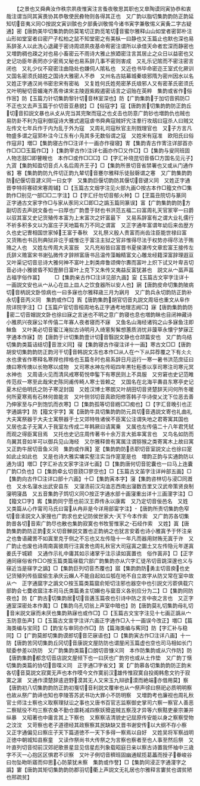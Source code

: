 <!-- { "loadSidebar": true } -->
　　【之景也又舜典汝作秩宗夙夜惟寅注言蚤夜敬思其职也又臯陶谟同寅协恭和衷哉注谓当同其寅畏协其恭敬使民彜物则各得其正也　又广韵以脂切集韵韵防正韵延知切音夷义同○按説文寅训髌也夕部夤训敬惕今诸书寅字兼敬惕义寅夤二字古疑通】密【唐韵美毕切集韵韵防莫笔切正韵觅笔切音蜜尔雅释山山如堂者密郭朴注山形如堂室者曰密尸子松柏之鼠不知堂密之有美枞一曰静也又玉篇止也默也深也易系辞圣人以此洗心退藏于密诗周颂夙夜基命宥密注谓所以承借天命者宏深而静密也又増韵稠也疎之对也易小畜密云不雨诗大雅止旅廼密注言其居止之众日以益密也又史记功臣年表罔亦少密焉又秘也易系辞几事不密则害成　又礼乐记隂而不密注密言闭也　又礼少仪不窥密注曲隐处也嫌伺人隂私也　又近也书毕命密迩王室式化厥训　又国名密须氏姞姓之国诗大雅密人不恭　又州名古姑幕城秦琅邪隋为密州因水以名　又姓正字通汉尚书密忠宋有密祐　又复姓何氏姓苑密茅氏琅邪人又有密革氏密须氏　又叶明秘切音媚淹齐髙帝诔宋主陵遐紫殿遏密话言之诏贻在英粹　集韵或省作俗作宻】防【玉篇力针切集韵黎针切音林室深也】防【广韵集韵于加切音鸦防□不正也又去声玉篇于价切音亚悬貌】□【俗寇字】寇【唐韵苦切集韵韵防正韵丘切音扣説文暴也从攴从完当其完聚而寇之也攴击也防意广韵钞也増韵仇也贼也易防卦不利为寇利御寇诗大雅式遏寇虐书舜典寇贼奸宄注羣行攻刼曰寇杀人曰贼又左传文七年兵作于内为乱于外为寇　又周礼司寇秋官主刑戮理官也　又子方言凡物盛多谓之寇郭朴注今江东有小凫其多无数俗谓之寇　又姓宋有寇准　欧阳氏曰俗作寇非】増□【集韵寝古作□注详十一画亦作寑寝】寈【集韵青古作寈注详部首亦作□□□玉篇作□】【集韵宰古作注详七画亦作□又作□】□【集韵与叟同班固人物志鼓□即瞽瞍也　本作□或作□□□】□【字汇补晓昆切音昏□方国名见元子】九寊【集韵知盈切音贞人名后周齐王子】□【集韵所景切音省禁署也又或从门通作省】寋【集韵韵防九件切正韵九辇切音蹇尔雅释乐徒鼔磬谓之寋　又广韵集韵韵防纪偃切音湕义同一曰女字　又集韵巨偃切韵防其偃切音键义同　又姓正字通晋李特将寋硕宋寋周辅】□【玉篇古文烟字注见火部九画○按古本作□籀文作□集韵作□别见冖部□□二字注】□【字汇纡勿切音郁火种】□【玊篇丑院切与篆同　正字通古文家字作□与家从豕同义□即□之譌玉篇同篆误】富【广韵集韵韵防方副切否去声説文备也一曰厚也广韵豊于财也书洪范五福二曰富周礼天官冡宰一曰爵以驭其富又史记货殖传本富为上末富次之奸富最下　又易系辞富有之谓大业礼儒行不祈多积多文以为富庄子天地篇有万不同之谓富　又正字通年富谓年幼后来齿歴方久也史记曺相国世家悼王富于春秋　又礼祭义殷人贵富而尚齿注臣能世禄曰富　又货贿也书吕刑典狱非讫于威惟讫于富注主狱之官非惟得尽法于权势亦得尽法于贿赂之人也　又姓左传周大夫富辰　又凡充裕皆曰富晋书夏侯湛传文章宏富王接传左氏辞义赡富宋书谢弘微传才辞辨富唐书吕温传藻翰精富文心雕龙经籍深富辞理遐亘　又叶渠记切音忌诗大雅何神不富叶上刺类瘁鲁颂俾尔夀而富叶上炽下试又叶卑吉切音必诗小雅彼昏不知壹醉日富叶上克下又朱传又夷益反富犹甚也　説文从宀畐声畐古福字俗作冨】
　　□【集韵亲古作□注详见部九画】寍【玉篇古文寜字注详十一画説文安也从宀从心在皿上皿人之饮食器所以安人也】寎【唐韵皮命切集韵陂病切音柄説文卧惊病也一曰多寐也尔雅释歳三月为寎月　又广韵兵永切韵防正韵补永切音丙义同　集韵或作□】寏【唐韵集韵胡官切音丸説文周垣也重文从阜作院详院字注】□【玉篇户官切音桓周地名正字通考地理志阙□】寐【唐韵集韵韵防密二切音媢説文卧也徐曰寐之言迷也不明之意广韵寝也息也増韵眛也目闭神藏诗小雅夙兴夜寐公羊传僖二年寡人夜者寝而不寐　又鱼名山海经诸钩之山多寐鱼注即鮇鱼　又叶美必切音蜜江淹拟古诗明月入绮窻髣髴想蕙质消忧非蘐草永懐宁梦寐正字通本作寐】防【唐韵于计切集韵壹计切音翳説文静也仓颉篇安也　又广韵乌结切集韵类篇诘结切音泄义同】寑【集韵寝古作寑注详十一画】寒古文□□【唐韵胡安切集韵韵防正韵河干切音韩説文冻也本作□从人在宀下从茻荐覆之下有仌仌水也隶省作寒释名寒捍也捍格也玉篇冬时也易系辞日月运行一寒一暑书洪范庶征曰燠曰寒传燠以长物寒以成物　又司寒水神左传昭四年黒牡秬黍以享司寒注司寒元冥水神也　又周语火见而清风戒寒荀悦申鍳下有寒民则上不具服　又穷窘也史记范睢传范叔一寒至此哉宋史陈同甫传畸人寒士皆赖之　又国名在北海平夀县东寒亭史记夏木纪伯明氏之防子寒浞封国　又姓汉博士寒朗又叶胡田切音贤楚辞天问何所冬暖何所夏寒焉有石林何兽能言　又叶侧邻切音真欧阳修答韩子华诗俊乂沈下位恶去善乃伸家至与户到饱饥而衣寒】□【集韵孤等切音緪□□痴也】□【字汇音晚引也正字通譌字】防【籀文宇字】寓【唐韵牛具切集韵韵防元具切音遇説文寄也礼曲礼大夫寓祭器于大夫士寓祭器于士又郊特牲诸侯不臣寓公注谓失地之君寄寓其国也　又居也孟子无寓人于我室左传成二年韩厥曰请寓乗　又属也左传僖二十八年君凭轼而观之得臣寓目焉　又托也史记庄周传著书十余万言大抵率寓言也　又鸟名如防而鸟翼其音如羊可以御兵见山海经　又尔雅释兽有寓属注谓猕猴之类寄寓木上故曰寓　又正韵牛居切音鱼义同　集韵或作庽】寔【集韵韵防丞职切音室説文止也徐曰寔如此止如此也　又是也诗大雅实墉实壑注实当作寔寔是也　増韵正韵与实通韵防以通为误】増□【字汇补古文家字注详七画】□【集韵唐何切音驼囊也一曰马上连囊广韵□负也】□【集韵牵幺切音跷□寥空也】□【玉篇古文苖字注详艸部五画】□【集韵向古作□注详口部十六画】十□【集韵寅本字】寖【集韵咨林切与浸□同漑也　又水名寖水出武安县东　又寖渍前汉沟洫志西南出寖数百里又汉武帝策贤良制寖明寖昌　又五音集韵子鸩切义同○按正字通水部十画寖重出详十三画濅字注】□【籀文□字】寗【集韵同宁愿也前汉王莽传永以康寗　又乃定切音佞邑名　又姓　又类篇从心作甯司马氏曰甯从冉非是今详用部甯字注】【唐韵所责切集韵色窄切音溹説文入家搜也广韵求也史记防侯世家大天下今本作索　又广韵苏各切集韵昔各切音索广韵尽也散也集韵寂寞也书牧誓惟家之石经作索　又姓】寘【唐韵集韵韵防正韵支义切音觯説文置也正韵纳之也犹言安着也诗小雅寘予于怀注亲之也鲁语藏罟不如寘里克于侧之不忘也又左传隐十一年凡而器用财贿无寘于许　又广韵止也废也诗周南寘彼周行注寘舍也周礼秋官大司寇寘之圜土又左传隐元年遂寘姜氏于城颖　又通作示礼中庸其如示诸掌乎注示读如寘置也　俗作寘非】□【正字通同窱俗省作□○按玉篇类篇窱载穴部广韵集韵亦从穴字汇徒吊切音跳深邃也义与窱近当是窱字之譌】□【集韵巨列切音杰覆也】寙【集韵韵防勇主切音庾也史记货殖列传啙寙偷生承庆云嬾人不能自起如瓜瓠在地不自立故字从防又常在室中故从宀　正字通窳字之譌文○按玉篇类篇窳俞矩切注邪也器空中也引説文污窬俱载穴部韵会七麌收寙注本司马氏类篇勇主切嬾也与窳音义各别应分为二】□【集韵同防夜也】防【广韵古切集韵居切音遘玉篇夜也引诗中防之言中夜之言也　又正字通室深密处本作冓】□【集韵乌孔切翁上声室中暗也】防【唐韵莫礼切集韵母礼切音米説文寐而未厌也集韵熟寐也或作□】□【玉篇古文宝字注见十七画正譌从宀玉防意缶声】□【玉篇古文宣字注详六画正字通作□入十一画误今改正】増□【篇海类编与宝同】□【韵宝与审同亦作□】防【篇海类编与寯同】防【字汇补与稳同】□【广韵莫郎切集韵谟郎切音茫寐语也】□【集韵寅古作□注详八画】十一防【唐韵苦冈切集韵丘冈切音康説文屋防防也谓屋闲玉篇虚也空也司马相如长门赋委参差以防防　又广韵集韵类篇口朗切音慷义同　本作防集韵或从穴作防】防【唐韵集韵都念切音店説文屋倾下也一曰厌也广韵穷也或从土作垫　又广韵丁惬切集韵类篇的协切音喋义同　正字通□字省文】寞【广韵慕各切集韵韵防正韵末各切音莫説文寂寞无声也本作嗼今文作寞前汉雄传惟寂寞自投阁韩愈文钓于寂寞之濵　又通作漠楚辞逺逰野漠其无人又宋玉九辩欲漠而絶端亦借用莫】察【唐韵初八切集韵韵防正韵初戛切音利説文覆审也从宀祭声徐曰祭祀必质明明察也故从祭广韵谛也知也李陵答苏武书功大罪小不防明察　又増韵考也廉视也周礼秋官士师注士察也义取察理狱讼之事也又唐书百官志监察御史掌司六察一察官人善恶二察赋役不均三察农桑不勤仓廪耗减四察妖猾盗贼五察茂才异等六察黠吏豪宗兼并纵暴　又昭著也中庸言其上下察也　又察察洁清貌史记屈原传安能以身之察察受物之汶汶　又苛察也老子道德经其政察察其民缺缺又晋书谢安传以大纲不存小察　又正字通偏见曰察庄子天下篇道徳不一天下多得一察焉以自好　又姓吴将军察战明正徳中朝城知县察童　又读作祭尚书大传祭之为言察也察者至也人事至然后祭　又叶直列切音彻前汉郊祀歌景星显见信星彪列象载昭庭日亲以察古诗置我怀袖中三歳字不灭一心抱区区惧君不识察　又叶子例切音穧班固幽通赋揽葛藟而授子眷峻谷曰勿坠昒昕寤而仰思心防蒙犹未察　集韵或作詧】□【集韵同浸正字通濅字之譌】寠【唐韵其矩切集韵韵防郡羽切衢上声説文无礼居也尔雅释言寠贫也谓贫陋也邢疏贫】
